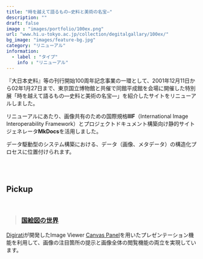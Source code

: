 ```yaml
---
title: "時を越えて語るもの―史料と美術の名宝―"
description: ""
draft: false
image : "images/portfolio/100ex.png"
url: "www.hi.u-tokyo.ac.jp/collection/degitalgallary/100ex/"
bg_image: "images/feature-bg.jpg"
category: "リニューアル"
information:
  - label : "タイプ"
    info : "リニューアル"
---
```


『大日本史料』等の刊行開始100周年記念事業の一環として、2001年12月11日から02年1月27日まで、東京国立博物館と共催で同館平成館を会場に開催した特別展「時を越えて語るもの―史料と美術の名宝―」を紹介したサイトをリニューアルしました。

リニューアルにあたり、画像共有のための国際規格**IIIF**（International Image Interoperability Framework）とプロジェクトドキュメント構築向け静的サイトジェネレータ**MkDocs**を活用しました。

データ駆動型のシステム構築における、データ（画像、メタデータ）の構造化プロセスに位置付けられます。

<br/>
<br/>

## Pickup

<br/>

> ### [国絵図の世界](https://www.hi.u-tokyo.ac.jp/collection/degitalgallary/100ex/014/)

[Digirati](https://digirati.com/)が開発したImage Viewer [Canvas Panel](https://cultural-heritage.digirati.com/building-blocks/canvas-panel/)を用いたプレゼンテーション機能を利用して、画像の注目箇所の提示と画像全体の閲覧機能の両立を実現しています。

